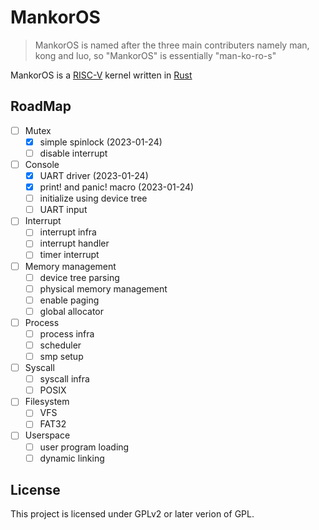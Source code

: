 # MankorOS

> MankorOS is named after the three main contributers
> namely man, kong and luo, so "MankorOS" is essentially "man-ko-ro-s"

MankorOS is a [RISC-V](https://riscv.org/) kernel written in [Rust](https://www.rust-lang.org/)

## RoadMap
- [ ] Mutex
    - [x] simple spinlock (2023-01-24)
    - [ ] disable interrupt
- [ ] Console
    - [x] UART driver (2023-01-24)
    - [x] print! and panic! macro (2023-01-24)
    - [ ] initialize using device tree
    - [ ] UART input
- [ ] Interrupt
    - [ ] interrupt infra
    - [ ] interrupt handler
    - [ ] timer interrupt
- [ ] Memory management
    - [ ] device tree parsing
    - [ ] physical memory management
    - [ ] enable paging
    - [ ] global allocator
- [ ] Process
    - [ ] process infra
    - [ ] scheduler
    - [ ] smp setup
- [ ] Syscall
    - [ ] syscall infra
    - [ ] POSIX
- [ ] Filesystem
    - [ ] VFS
    - [ ] FAT32
- [ ] Userspace
    - [ ] user program loading
    - [ ] dynamic linking

## License

This project is licensed under GPLv2 or later verion of GPL.